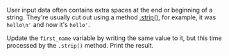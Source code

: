 
User input data often contains extra spaces at the end or beginning of a string. They're usually cut out using a method [.strip()](https://docs.python.org/3/library/stdtypes.html), for example, it was ``hello\n'`` and now it's ``hello'``.

Update the `first_name` variable by writing the same value to it, but this time processed by the `.strip()` method. Print the result.
